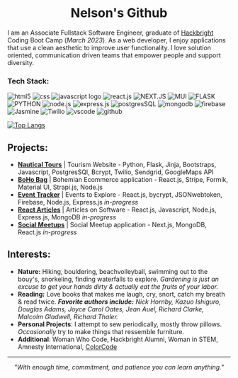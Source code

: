 <h1 align="center">Nelson's Github</h1>

I am an Associate Fullstack Software Engineer, graduate of [Hackbright](https://hackbrightacademy.com/) Coding Boot Camp (*March 2023*). 
As a web developer, I enjoy applications that use a clean aesthetic to improve user functionality. 
I love solution oriented, communication driven teams that empower people and support diversity. 



### Tech Stack:
<!-- BASIC -->
![html5](https://camo.githubusercontent.com/d63d473e728e20a286d22bb2226a7bf45a2b9ac6c72c59c0e61e9730bfe4168c/68747470733a2f2f696d672e736869656c64732e696f2f62616467652f48544d4c352d4533344632363f7374796c653d666f722d7468652d6261646765266c6f676f3d68746d6c35266c6f676f436f6c6f723d7768697465)
![css](https://camo.githubusercontent.com/3a0f693cfa032ea4404e8e02d485599bd0d192282b921026e89d271aaa3d7565/68747470733a2f2f696d672e736869656c64732e696f2f62616467652f435353332d3135373242363f7374796c653d666f722d7468652d6261646765266c6f676f3d63737333266c6f676f436f6c6f723d7768697465)
![javascript logo](https://camo.githubusercontent.com/93c855ae825c1757f3426f05a05f4949d3b786c5b22d0edb53143a9e8f8499f6/68747470733a2f2f696d672e736869656c64732e696f2f62616467652f4a6176615363726970742d3332333333303f7374796c653d666f722d7468652d6261646765266c6f676f3d6a617661736372697074266c6f676f436f6c6f723d463744463145) <!-- FRAMEWORKS/lIBRARIES --> 
![react.js](https://camo.githubusercontent.com/268ac512e333b69600eb9773a8f80b7a251f4d6149642a50a551d4798183d621/68747470733a2f2f696d672e736869656c64732e696f2f62616467652f52656163742d3230323332413f7374796c653d666f722d7468652d6261646765266c6f676f3d7265616374266c6f676f436f6c6f723d363144414642)
![NEXT.JS](https://img.shields.io/badge/next.js-000000?style=for-the-badge&logo=nextdotjs&logoColor=white)
![MUI](https://img.shields.io/badge/Material%20UI-007FFF?style=for-the-badge&logo=mui&logoColor=white)
![FLASK](https://img.shields.io/badge/Flask-000000?style=for-the-badge&logo=flask&logoColor=white) <!-- BACKEND -->
![PYTHON](https://img.shields.io/badge/Python-FFD43B?style=for-the-badge&logo=python&logoColor=blue)
![node.js](https://camo.githubusercontent.com/a1eae878fdd3d1c1b687992ca74e5cac85f4b68e60a6efaa7bc8dc9883b71229/68747470733a2f2f696d672e736869656c64732e696f2f62616467652f4e6f64652e6a732d3333393933333f7374796c653d666f722d7468652d6261646765266c6f676f3d6e6f6465646f746a73266c6f676f436f6c6f723d7768697465)
![express.js](https://camo.githubusercontent.com/7f73136d92799b19be179d1ed87b461120c35ed917c7d5ab59a7606209da7bd3/68747470733a2f2f696d672e736869656c64732e696f2f62616467652f457870726573732e6a732d3030303030303f7374796c653d666f722d7468652d6261646765266c6f676f3d65787072657373266c6f676f436f6c6f723d7768697465) <!-- DATABASE -->
![postgresSQL](https://img.shields.io/badge/PostgreSQL-316192?style=for-the-badge&logo=postgresql&logoColor=white)
![mongodb](https://img.shields.io/badge/MongoDB-4EA94B?style=for-the-badge&logo=mongodb&logoColor=white)
![firebase](https://img.shields.io/badge/firebase-ffca28?style=for-the-badge&logo=firebase&logoColor=black)
![Jasmine](https://img.shields.io/badge/Jasmine-8A4182?style=for-the-badge&logo=Jasmine&logoColor=white)
![Twilio](https://img.shields.io/badge/Twilio-F22F46?style=for-the-badge&logo=Twilio&logoColor=white)
![vscode](https://camo.githubusercontent.com/88ab3c0f78016111d88ef82030375fb740d82dd0c16c1b078c441e22479009b3/68747470733a2f2f696d672e736869656c64732e696f2f62616467652f5653436f64652d3030373844343f7374796c653d666f722d7468652d6261646765266c6f676f3d76697375616c25323073747564696f253230636f6465266c6f676f436f6c6f723d7768697465)
![github](https://img.shields.io/badge/GitHub-100000?style=for-the-badge&logo=github&logoColor=white)


[![Top Langs](https://github-readme-stats.vercel.app/api/top-langs/?username=Nelson00011&layout=compact)](https://github.com/anuraghazra/github-readme-stats)

## Projects:
- **[Nautical Tours](https://github.com/Nelson00011/NauticalTours)** | Tourism Website - Python, Flask, Jinja, Bootstraps, Javascript, PostgresSQl, Bcrypt, Twilio, Sendgrid, GoogleMaps API
- **[BoHo Bag](https://github.com/Nelson00011/boho)** | Bohemian Ecommerce application - React.js, Stripe, Formik, Material UI, Strapi.js, Node.js 
- **[Event Tracker](https://github.com/Nelson00011/EventsMulti)** | Events to Explore - React.js, bycrypt, JSONwebtoken, Firebase, Node.js, Express.js *in-progress*
- **[React Articles](https://github.com/Nelson00011/SandBox)** | Articles on Software - React.js, Javascript, Node.js, Express.js, MongoDB *in-progress*
- **[Social Meetups](https://github.com/Nelson00011/SocialApp)** | Social Meetup application - Next.js, MongoDB, React.js *in-progress*


## Interests:
- **Nature:** Hiking, bouldering, beachvolleyball, swimming out to the bouy's, snorkeling, finding waterfalls to explore. 
*Gardening is just an excuse to get your hands dirty & actually eat the fruits of your labor.* 
- **Reading:** Love books that makes me laugh, cry, snort, catch my breath & read twice. 
***Favorite authors include:*** *Nick Hornby, Kazuo Ishiguro, Douglas Adams, Joyce Carol Oates, Jean Auel, Richard Clarke, Malcolm Gladwell, Richard Thaler.*
- **Personal Projects**: I attempt to sew periodically, mostly throw pillows. 
*Occasionally* try to make things that ressemble furniture.
- **Additional**: Woman Who Code, Hackbright Alumni, Woman in STEM, Amnesty International, [ColorCode](https://www.colorcode.io/)

---------------------------------------
<p align="center"><em>
  "With enough time, commitment, and patience you can learn anything."
</em></p>





<!--
**Nelson00011/Nelson00011** is a ✨ _special_ ✨ repository because its `README.md` (this file) appears on your GitHub profile.

Here are some ideas to get you started:

- 🔭 I’m currently working on ...
- 🌱 I’m currently learning ...
- 👯 I’m looking to collaborate on ...
- 🤔 I’m looking for help with ...
- 💬 Ask me about ...
- 📫 How to reach me: ...
- 😄 Pronouns: ...
- ⚡ Fun fact: ...

rewards for improved performance work better than punishment of mistakes. This proposition is supported by much evidence from research on pigeon
Thinking Fast & Slow 
Daniel Kahneman
https://en.wikipedia.org/wiki/Thinking,_Fast_and_Slow
-->
